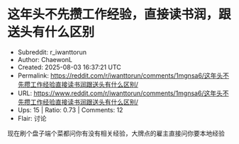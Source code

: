 # 这年头不先攒工作经验，直接读书润，跟送头有什么区别

- Subreddit: r_iwanttorun
- Author: ChaewonL
- Created: 2025-08-03 16:37:21 UTC
- Permalink: https://reddit.com/r/iwanttorun/comments/1mgnsa6/这年头不先攒工作经验直接读书润跟送头有什么区别/
- URL: https://www.reddit.com/r/iwanttorun/comments/1mgnsa6/这年头不先攒工作经验直接读书润跟送头有什么区别/
- Ups: 15 | Ratio: 0.73 | Comments: 12
- Flair: 讨论


现在刷个盘子端个菜都问你有没有相关经验，大牌点的雇主直接问你要本地经验


